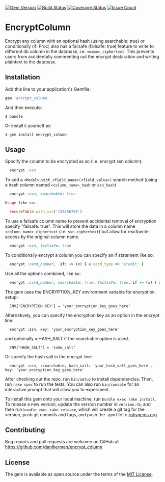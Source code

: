 [![Gem Version](https://badge.fury.io/rb/encrypt_column.svg)](https://badge.fury.io/rb/encrypt_column)
[![Build Status](https://travis-ci.org/danlherman/encrypt_column.svg?branch=master)](https://travis-ci.org/danlherman/encrypt_column)
[![Coverage Status](https://coveralls.io/repos/github/danlherman/encrypt_column/badge.svg?branch=master)](https://coveralls.io/github/danlherman/encrypt_column?branch=master)
[![Issue Count](https://codeclimate.com/github/danlherman/encrypt_column/badges/issue_count.svg)](https://codeclimate.com/github/danlherman/encrypt_column)

# EncryptColumn

Encrypt any column with an optional hash (using searchable: true) or conditionally (if: Proc)
also has a failsafe (failsafe: true) feature to write to different db column in
the database, i.e. `<name>_ciphertext`. This prevents users from accidentally
commenting out the encrypt declaration and writing plaintext to the database.


## Installation

Add this line to your application's Gemfile:

```ruby
gem 'encrypt_column'
```

And then execute:

    $ bundle

Or install it yourself as:

    $ gem install encrypt_column

## Usage

Specify the column to be encrypted as so (i.e. encrypt ssn column):
```ruby
  encrypt :ssn
```

To add a `<Model>.with_<field_name>(<field_value>)` search method (using a hash column named `<column_name>_hash` or `ssn_hash`)
```ruby
  encrypt :ssn, searchable: true

Usage like so:

  SecureTable.with_ssn('123456789')
```

To use a failsafe column name to prevent accidental removal of encryption specify "failsafe: true". This will store the data in a column name `<column_name>_ciphertext` (i.e. `ssn_ciphertext`) but allow for read/write access by the original column name.
```ruby
  encrypt :ssn, failsafe: true
```

To conditionally encrypt a column you can specify an if statement like so:
```ruby
  encrypt :card_number,  if: -> (x) { x.card_type == 'credit' }
```

Use all the options combined, like so:
```ruby
  encrypt :card_number, searchable: true, failsafe: true, if -> (x) { x.card_type == 'credit' }
```

The gem uses the ENCRYPTION_KEY environment variable for encryption setup:
```
  ENV['ENCRYPTION_KEY'] = 'your_encryption_key_goes_here'
```
Alternatively, you can specify the encryption key as an option in the encrypt line:
```
  encrypt :ssn, key: 'your_encryption_key_goes_here'
```

and optionally a HASH_SALT if the searchable option is used.
```
  ENV['HASH_SALT'] = 'some_salt'
```
Or specify the hash salt in the encrypt line:
```
  encrypt :ssn, :searchable, hash_salt: 'your_hash_salt_goes_here', key: 'your_encryption_key_goes_here'
```


After checking out the repo, run `bin/setup` to install dependencies. Then, run `rake spec` to run the tests. You can also run `bin/console` for an interactive prompt that will allow you to experiment.

To install this gem onto your local machine, run `bundle exec rake install`. To release a new version, update the version number in `version.rb`, and then run `bundle exec rake release`, which will create a git tag for the version, push git commits and tags, and push the `.gem` file to [rubygems.org](https://rubygems.org).

## Contributing

Bug reports and pull requests are welcome on GitHub at https://github.com/danlherman/encrypt_column.


## License

The gem is available as open source under the terms of the [MIT License](http://opensource.org/licenses/MIT).

